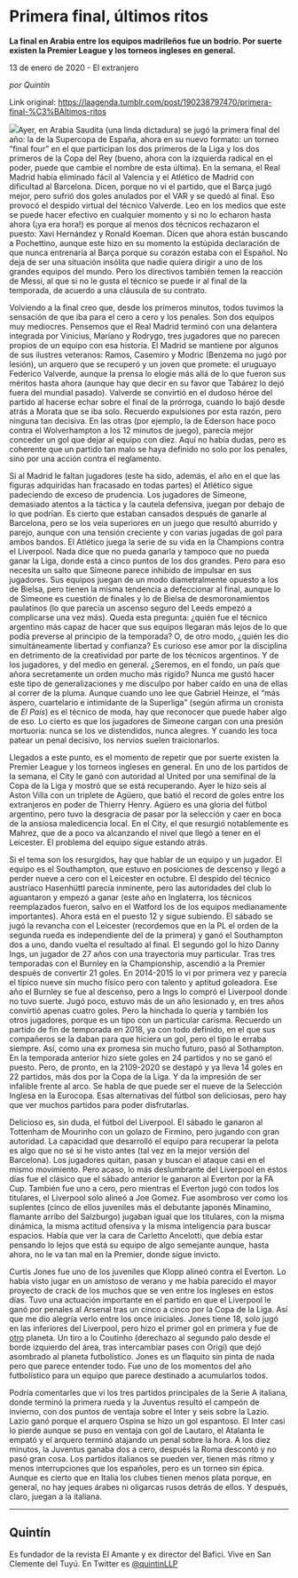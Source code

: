 # Primera final, últimos ritos

**La final en Arabia entre los equipos madrileños fue un bodrio. Por suerte existen la Premier League y los torneos ingleses en general.**

13 de enero de 2020 - El extranjero

_por Quintín_

Link original: https://laagenda.tumblr.com/post/190238797470/primera-final-%C3%BAltimos-ritos

![](https://64.media.tumblr.com/bd82edf4a068a23243116c047bf2a37e/d1a5283aa6c14c24-d0/s500x750/6f2b0ca1e9368d4eced8a00cc1b97d826b0c9c9c.jpg)Ayer, en Arabia Saudita (una linda dictadura) se jugó la primera final del año: la de la Supercopa de España, ahora en su nuevo formato: un torneo “final four” en el que participan los dos primeros de la Liga y los dos primeros de la Copa del Rey (bueno, ahora con la izquierda radical en el poder, puede que cambie el nombre de esta última). En la semana, el Real Madrid había eliminado fácil al Valencia y el Atlético de Madrid con dificultad al Barcelona. Dicen, porque no vi el partido, que el Barça jugó mejor, pero sufrió dos goles anulados por el VAR y se quedó al final. Eso provocó el despido virtual del técnico Valverde. Leo en los medios que este se puede hacer efectivo en cualquier momento y si no lo echaron hasta ahora (¡ya era hora!) es porque al menos dos técnicos rechazaron el puesto: Xavi Hernández y Ronald Koeman. Dicen que ahora están buscando a Pochettino, aunque este hizo en su momento la estúpida declaración de que nunca entrenaría al Barça porque su corazón estaba con el Español. No deja de ser una situación insólita que nadie quiera dirigir a uno de los grandes equipos del mundo. Pero los directivos también temen la reacción de Messi, al que si no le gusta el técnico se puede ir al final de la temporada, de acuerdo a una cláusula de su contrato.

Volviendo a la final creo que, desde los primeros minutos, todos tuvimos la sensación de que iba para el cero a cero y los penales. Son dos equipos muy mediocres. Pensemos que el Real Madrid terminó con una delantera integrada por Vinicius, Mariano y Rodrygo, tres jugadores que no parecen propios de un equipo con esa historia. El Madrid se mantiene por algunos de sus ilustres veteranos: Ramos, Casemiro y Modric (Benzema no jugó por lesión), un arquero que se recuperó y un joven que promete: el uruguayo Federico Valverde, aunque la prensa lo elogie más allá de lo que fueron sus méritos hasta ahora (aunque hay que decir en su favor que Tabárez lo dejó fuera del mundial pasado). Valverde se convirtió en el dudoso héroe del partido al hacerse echar sobre el final de la prórroga, cuando lo bajó desde atrás a Morata que se iba solo. Recuerdo expulsiones por esta razón, pero ninguna tan decisiva. En las otras (por ejemplo, la de Ederson hace poco contra el Wolverhampton a los 12 minutos de juego), parecía mejor conceder un gol que dejar al equipo con diez. Aquí no había dudas, pero es coherente que un partido tan malo se haya definido no solo por los penales, sino por una acción contra el reglamento. 

Si al Madrid le faltan jugadores (este ha sido, además, el año en el que las figuras adquiridas han fracasado en todas partes) el Atlético sigue padeciendo de exceso de prudencia. Los jugadores de Simeone, demasiado atentos a la táctica y la cautela defensiva, juegan por debajo de lo que podrían. Es cierto que estaban cansados después de ganarle al Barcelona, pero se los veía superiores en un juego que resultó aburrido y parejo, aunque con una tensión creciente y con varias jugadas de gol para ambos bandos. El Atlético juega la serie de su vida en la Champions contra el Liverpool. Nada dice que no pueda ganarla y tampoco que no pueda ganar la Liga, donde está a cinco puntos de los dos grandes. Pero para eso necesita un salto que Simeone parece inhibido de impulsar en sus jugadores. Sus equipos juegan de un modo diametralmente opuesto a los de Bielsa, pero tienen la misma tendencia a defeccionar al final, aunque lo de Simeone es cuestión de finales y lo de Bielsa de desmoronamientos paulatinos (lo que parecía un ascenso seguro del Leeds empezó a complicarse una vez más). Queda esta pregunta: ¿quién fue el técnico argentino más capaz de hacer que sus equipos llegaran más lejos de lo que podía preverse al principio de la temporada? O, de otro modo, ¿quién les dio simultáneamente libertad y confianza? Es curioso ese amor por la disciplina en detrimento de la creatividad por parte de los técnicos argentinos. Y de los jugadores, y del medio en general. ¿Seremos, en el fondo, un país que añora secretamente un orden mucho más rígido? Nunca me gustó hacer este tipo de generalizaciones y me disculpo por haber caído en una de ellas al correr de la pluma. Aunque cuando uno lee que Gabriel Heinze, el “más áspero, cuartelario e intimidante de la Superliga” (según afirma un cronista de *El País*) es el técnico de moda, hay que reconocer que puede haber algo de eso. Lo cierto es que los jugadores de Simeone cargan con una presión mortuoria: nunca se los ve distendidos, nunca alegres. Y cuando les toca patear un penal decisivo, los nervios suelen traicionarlos. 

Llegados a este punto, es el momento de repetir que por suerte existen la Premier League y los torneos ingleses en general. En uno de los partidos de la semana, el City le ganó con autoridad al United por una semifinal de la Copa de la Liga y mostró que se está recuperando. Ayer le hizo seis al Aston Villa con un triplete de Agüero, que batió el record de goles entre los extranjeros en poder de Thierry Henry. Agüero es una gloria del fútbol argentino, pero tuvo la desgracia de pasar por la selección y caer en boca de la ansiosa maledicencia local. En el City, el que resurgió notablemente es Mahrez, que de a poco va alcanzando el nivel que llegó a tener en el Leicester. El problema del equipo sigue estando atrás. 



Si el tema son los resurgidos, hay que hablar de un equipo y un jugador. El equipo es el Southampton, que estuvo en posiciones de descenso y llegó a perder nueve a cero con el Leicester en octubre. El despido del técnico austríaco Hasenhüttl parecía inminente, pero las autoridades del club lo aguantaron y empezó a ganar (este año en Inglaterra, los técnicos reemplazados fueron, salvo en el Watford los de los equipos medianamente importantes). Ahora está en el puesto 12 y sigue subiendo. El sábado se jugó la revancha con el Leicester (recordemos que en la PL el orden de la segunda rueda es independiente del de la primera) y ganó el Southampton dos a uno, dando vuelta el resultado al final. El segundo gol lo hizo Danny Ings, un jugador de 27 años con una trayectoria muy particular. Tras tres temporadas con el Burnley en la Championship, ascendió a la Premier después de convertir 21 goles. En 2014-2015 lo vi por primera vez y parecía el típico nueve sin mucho físico pero con talento y aptitud goleadora. Ese año el Burnley se fue al descenso, pero a Ings lo compró el Liverpool donde no tuvo suerte. Jugó poco, estuvo más de un año lesionado y, en tres años convirtió apenas cuatro goles. Pero la hinchada lo quería y también los otros jugadores, porque es un tipo con un particular carisma. Recuerdo un partido de fin de temporada en 2018, ya con todo definido, en el que sus compañeros se la daban para que hiciera un gol, pero el tipo le erraba siempre. Así, como una ex promesa sin mucho futuro, pasó al Sothampton. En la temporada anterior hizo siete goles en 24 partidos y no se ganó el puesto. Pero, de pronto, en la 2109-2020 se destapó y ya lleva 14 goles en 22 partidos, más dos por la Copa de la Liga. Y da la impresión de ser infalible frente al arco. Se habla de que puede ser el nueve de la Selección Inglesa en la Eurocopa. Esas alternativas del fútbol son deliciosas, pero hay que ver muchos partidos para poder disfrutarlas. 

Delicioso es, sin duda, el fútbol del Liverpool. El sábado le ganaron al Tottenham de Mourinho con un golazo de Firmino, pero jugando con gran autoridad. La capacidad que desarrolló el equipo para recuperar la pelota es algo que no sé si he visto antes (tal vez en la mejor versión del Barcelona). Los jugadores quitan, pasan y buscan el ataque casi en el mismo movimiento. Pero acaso, lo más deslumbrante del Liverpool en estos días fue el clásico que el sábado anterior le ganaron al Everton por la FA Cup. También fue uno a cero, pero mientras el Everton jugó con todos los titulares, el Liverpool solo alineó a Joe Gomez. Fue asombroso ver como los suplentes (cinco de ellos juveniles más el debutante japonés Minamino, flamante arribo del Salzburgo) jugaban igual que los titulares, con la misma dinámica, la misma actitud ofensiva y la misma inteligencia para buscar espacios. Había que ver la cara de Carletto Ancelotti, que debía estar pensando lo lejos que está su equipo de algo semejante aunque, hasta ahora, no le va tan mal en la Premier, donde sigue invicto. 

Curtis Jones fue uno de los juveniles que Klopp alineó contra el Everton. Lo había visto jugar en un amistoso de verano y me había parecido el mayor proyecto de crack de los muchos que se ven entre los ingleses en estos días. Tuvo una actuación importante en el partido en que el Liverpool le ganó por penales al Arsenal tras un cinco a cinco por la Copa de la Liga. Así que me dio alegría verlo entre los once iniciales. Jones tiene 18, solo jugó en las inferiores del Liverpool, pero hizo el primer gol en primera y fue de [otro](https://www.youtube.com/watch?v=uAKvtlRl2Dg) planeta. Un tiro a lo Coutinho (derechazo al segundo palo desde el borde izquierdo del área, tras intercambiar pases con Origi) que dejó asombrado al planeta futbolístico. Jones es un flaquito sin pinta de nada pero que parece entender todo. Fue uno de los momentos del año futbolístico para un equipo que parece destinado a acumularlos todos. 

Podría comentarles que vi los tres partidos principales de la Serie A italiana, donde terminó la primera rueda y la Juventus resultó el campeón de invierno, con dos puntos de ventaja sobre el Inter y seis sobre la Lazio. Lazio ganó porque el arquero Ospina se hizo un gol espantoso. El Inter casi lo pierde aunque se puso en ventaja con gol de Lautaro, el Atalanta le empató y el arquero terminó atajando un penal sobre la hora. A los diez minutos, la Juventus ganaba dos a cero, después la Roma descontó y no pasó gran cosa. Los partidos italianos se pueden ver, tienen más ritmo y menos interrupciones que los españoles, pero es un torneo sin épica. Aunque es cierto que en Italia los clubes tienen menos plata porque, en general, no hay jeques árabes ni oligarcas rusos detrás de ellos. Y después, claro, juegan a la italiana. 



---

Quintín
-------

 Es fundador de la revista El Amante y ex director del Bafici. Vive en San Clemente del Tuyú. En Twitter es [@quintinLLP](https://twitter.com/quintinLLP) 

